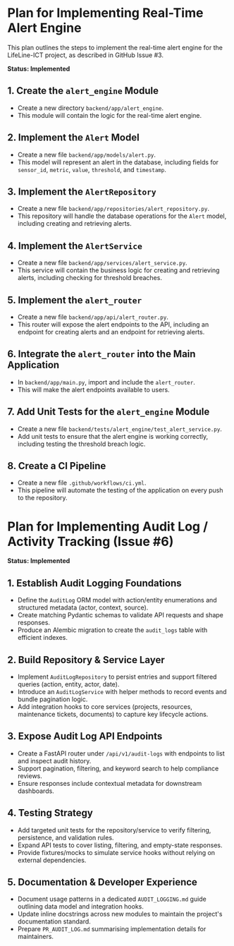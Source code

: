 # Plan for Implementing Real-Time Alert Engine

This plan outlines the steps to implement the real-time alert engine for the LifeLine-ICT project, as described in GitHub Issue #3.

**Status: Implemented**

## 1. Create the `alert_engine` Module

- Create a new directory `backend/app/alert_engine`.
- This module will contain the logic for the real-time alert engine.

## 2. Implement the `Alert` Model

- Create a new file `backend/app/models/alert.py`.
- This model will represent an alert in the database, including fields for `sensor_id`, `metric`, `value`, `threshold`, and `timestamp`.

## 3. Implement the `AlertRepository`

- Create a new file `backend/app/repositories/alert_repository.py`.
- This repository will handle the database operations for the `Alert` model, including creating and retrieving alerts.

## 4. Implement the `AlertService`

- Create a new file `backend/app/services/alert_service.py`.
- This service will contain the business logic for creating and retrieving alerts, including checking for threshold breaches.

## 5. Implement the `alert_router`

- Create a new file `backend/app/api/alert_router.py`.
- This router will expose the alert endpoints to the API, including an endpoint for creating alerts and an endpoint for retrieving alerts.

## 6. Integrate the `alert_router` into the Main Application

- In `backend/app/main.py`, import and include the `alert_router`.
- This will make the alert endpoints available to users.

## 7. Add Unit Tests for the `alert_engine` Module

- Create a new file `backend/tests/alert_engine/test_alert_service.py`.
- Add unit tests to ensure that the alert engine is working correctly, including testing the threshold breach logic.

## 8. Create a CI Pipeline

- Create a new file `.github/workflows/ci.yml`.
- This pipeline will automate the testing of the application on every push to the repository.

# Plan for Implementing Audit Log / Activity Tracking (Issue #6)

**Status: Implemented**

## 1. Establish Audit Logging Foundations

- Define the `AuditLog` ORM model with action/entity enumerations and structured metadata (actor, context, source).
- Create matching Pydantic schemas to validate API requests and shape responses.
- Produce an Alembic migration to create the `audit_logs` table with efficient indexes.

## 2. Build Repository & Service Layer

- Implement `AuditLogRepository` to persist entries and support filtered queries (action, entity, actor, date).
- Introduce an `AuditLogService` with helper methods to record events and bundle pagination logic.
- Add integration hooks to core services (projects, resources, maintenance tickets, documents) to capture key lifecycle actions.

## 3. Expose Audit Log API Endpoints

- Create a FastAPI router under `/api/v1/audit-logs` with endpoints to list and inspect audit history.
- Support pagination, filtering, and keyword search to help compliance reviews.
- Ensure responses include contextual metadata for downstream dashboards.

## 4. Testing Strategy

- Add targeted unit tests for the repository/service to verify filtering, persistence, and validation rules.
- Expand API tests to cover listing, filtering, and empty-state responses.
- Provide fixtures/mocks to simulate service hooks without relying on external dependencies.

## 5. Documentation & Developer Experience

- Document usage patterns in a dedicated `AUDIT_LOGGING.md` guide outlining data model and integration hooks.
- Update inline docstrings across new modules to maintain the project's documentation standard.
- Prepare `PR_AUDIT_LOG.md` summarising implementation details for maintainers.
